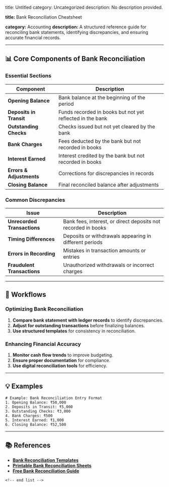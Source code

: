 title: Untitled
category: Uncategorized
description: No description provided.

**title:** Bank Reconciliation Cheatsheet

**category:** Accounting
**description:** A structured reference guide for reconciling bank statements, identifying discrepancies, and ensuring accurate financial records.

---

## 📊 **Core Components of Bank Reconciliation**

### **Essential Sections**

| Component                      | Description                                               |
| ------------------------------ | --------------------------------------------------------- |
| **Opening Balance**      | Bank balance at the beginning of the period               |
| **Deposits in Transit**  | Funds recorded in books but not yet reflected in the bank |
| **Outstanding Checks**   | Checks issued but not yet cleared by the bank             |
| **Bank Charges**         | Fees deducted by the bank but not recorded in books       |
| **Interest Earned**      | Interest credited by the bank but not recorded in books   |
| **Errors & Adjustments** | Corrections for discrepancies in records                  |
| **Closing Balance**      | Final reconciled balance after adjustments                |

### **Common Discrepancies**

| Issue                             | Description                                                   |
| --------------------------------- | ------------------------------------------------------------- |
| **Unrecorded Transactions** | Bank fees, interest, or direct deposits not recorded in books |
| **Timing Differences**      | Deposits or withdrawals appearing in different periods        |
| **Errors in Recording**     | Mistakes in transaction amounts or entries                    |
| **Fraudulent Transactions** | Unauthorized withdrawals or incorrect charges                 |

---

## 🔄 **Workflows**

### **Optimizing Bank Reconciliation**

1. **Compare bank statement with ledger records** to identify discrepancies.
2. **Adjust for outstanding transactions** before finalizing balances.
3. **Use structured templates** for consistency in reconciliation.

### **Enhancing Financial Accuracy**

1. **Monitor cash flow trends** to improve budgeting.
2. **Ensure proper documentation** for compliance.
3. **Use digital reconciliation tools** for efficiency.

---

## 💡 **Examples**

```plaintext
# Example: Bank Reconciliation Entry Format
1. Opening Balance: ₹50,000  
2. Deposits in Transit: ₹5,000  
3. Outstanding Checks: ₹3,000  
4. Bank Charges: ₹500  
5. Interest Earned: ₹1,000  
6. Closing Balance: ₹52,500  
```

---

## 📚 **References**

- **[Bank Reconciliation Templates](https://spreadsheetdaddy.com/templates/bank-reconciliation)**
- **[Printable Bank Reconciliation Sheets](https://templatelab.com/bank-reconciliation/)**
- **[Free Bank Reconciliation Guide](https://nanonets.com/blog/free-bank-reconciliation-template/)**

```
<!-- end list -->
```